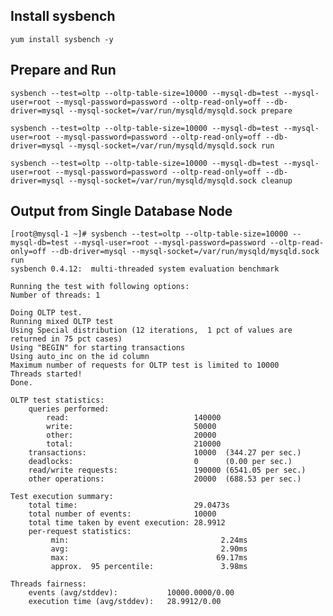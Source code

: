 ## Install sysbench

	yum install sysbench -y

## Prepare and Run

	sysbench --test=oltp --oltp-table-size=10000 --mysql-db=test --mysql-user=root --mysql-password=password --oltp-read-only=off --db-driver=mysql --mysql-socket=/var/run/mysqld/mysqld.sock prepare
	
	sysbench --test=oltp --oltp-table-size=10000 --mysql-db=test --mysql-user=root --mysql-password=password --oltp-read-only=off --db-driver=mysql --mysql-socket=/var/run/mysqld/mysqld.sock run
	
	sysbench --test=oltp --oltp-table-size=10000 --mysql-db=test --mysql-user=root --mysql-password=password --oltp-read-only=off --db-driver=mysql --mysql-socket=/var/run/mysqld/mysqld.sock cleanup

## Output from Single Database Node

	[root@mysql-1 ~]# sysbench --test=oltp --oltp-table-size=10000 --mysql-db=test --mysql-user=root --mysql-password=password --oltp-read-only=off --db-driver=mysql --mysql-socket=/var/run/mysqld/mysqld.sock run
	sysbench 0.4.12:  multi-threaded system evaluation benchmark
	
	Running the test with following options:
	Number of threads: 1
	
	Doing OLTP test.
	Running mixed OLTP test
	Using Special distribution (12 iterations,  1 pct of values are returned in 75 pct cases)
	Using "BEGIN" for starting transactions
	Using auto_inc on the id column
	Maximum number of requests for OLTP test is limited to 10000
	Threads started!
	Done.
	
	OLTP test statistics:
	    queries performed:
	        read:                            140000
	        write:                           50000
	        other:                           20000
	        total:                           210000
	    transactions:                        10000  (344.27 per sec.)
	    deadlocks:                           0      (0.00 per sec.)
	    read/write requests:                 190000 (6541.05 per sec.)
	    other operations:                    20000  (688.53 per sec.)
	
	Test execution summary:
	    total time:                          29.0473s
	    total number of events:              10000
	    total time taken by event execution: 28.9912
	    per-request statistics:
	         min:                                  2.24ms
	         avg:                                  2.90ms
	         max:                                 69.17ms
	         approx.  95 percentile:               3.98ms
	
	Threads fairness:
	    events (avg/stddev):           10000.0000/0.00
	    execution time (avg/stddev):   28.9912/0.00
	
